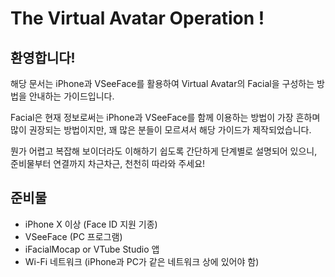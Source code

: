# **The Virtual Avatar Operation !**

## **환영합니다!**
해당 문서는 iPhone과 VSeeFace를 활용하여 Virtual Avatar의 Facial을 구성하는 방법을 안내하는 가이드입니다.

Facial은 현재 정보로써는 iPhone과 VSeeFace를 함께 이용하는 방법이 가장 흔하며 많이 권장되는 방법이지만, 꽤 많은 분들이 모르셔서 해당 가이드가 제작되었습니다.

뭔가 어렵고 복잡해 보이더라도 이해하기 쉽도록 간단하게 단계별로 설명되어 있으니, 준비물부터 연결까지 차근차근, 천천히 따라와 주세요!

## **준비물**

- iPhone X 이상 (Face ID 지원 기종)
- VSeeFace (PC 프로그램)
- iFacialMocap or VTube Studio 앱
- Wi-Fi 네트워크 (iPhone과 PC가 같은 네트워크 상에 있어야 함)